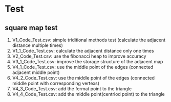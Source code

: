 # Test

## square map test
1. V1_Code_Test.csv: simple triditional methods test (calculate the adjacent distance multiple times)
2. V1_1_Code_Test.csv: calculate the adjacent distance only one times
3. V2_Code_Test.csv: use the fibonacci heap to improve accuracy
4. V3_1_Code_Test.csv: improve the storage structure of the adjacent map
5. V4_1_Code_Test.csv: use the middle point of the edges (connected adjacent middle point)
6. V4_2_Code_Test.csv: use the middle point of the edges (connected middle point with corresponding vertexs)
7. V4_3_Code_Test.csv: add the fermat point to the triangle
8. V4_4_Code_Test.csv: add the middle point(centriod point) to the triangle
